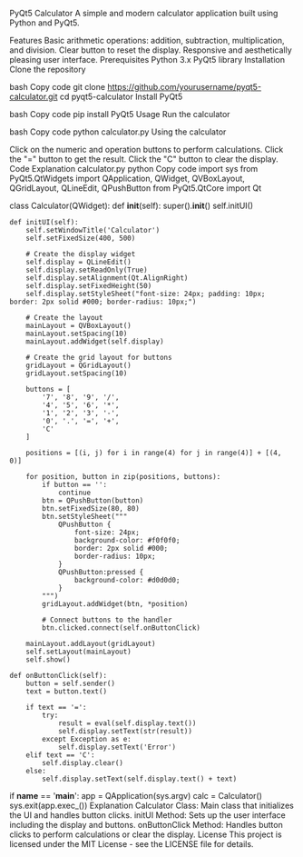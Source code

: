 PyQt5 Calculator
A simple and modern calculator application built using Python and PyQt5.

Features
Basic arithmetic operations: addition, subtraction, multiplication, and division.
Clear button to reset the display.
Responsive and aesthetically pleasing user interface.
Prerequisites
Python 3.x
PyQt5 library
Installation
Clone the repository

bash
Copy code
git clone https://github.com/yourusername/pyqt5-calculator.git
cd pyqt5-calculator
Install PyQt5

bash
Copy code
pip install PyQt5
Usage
Run the calculator

bash
Copy code
python calculator.py
Using the calculator

Click on the numeric and operation buttons to perform calculations.
Click the "=" button to get the result.
Click the "C" button to clear the display.
Code Explanation
calculator.py
python
Copy code
import sys
from PyQt5.QtWidgets import QApplication, QWidget, QVBoxLayout, QGridLayout, QLineEdit, QPushButton
from PyQt5.QtCore import Qt

class Calculator(QWidget):
    def __init__(self):
        super().__init__()
        self.initUI()

    def initUI(self):
        self.setWindowTitle('Calculator')
        self.setFixedSize(400, 500)

        # Create the display widget
        self.display = QLineEdit()
        self.display.setReadOnly(True)
        self.display.setAlignment(Qt.AlignRight)
        self.display.setFixedHeight(50)
        self.display.setStyleSheet("font-size: 24px; padding: 10px; border: 2px solid #000; border-radius: 10px;")

        # Create the layout
        mainLayout = QVBoxLayout()
        mainLayout.setSpacing(10)
        mainLayout.addWidget(self.display)

        # Create the grid layout for buttons
        gridLayout = QGridLayout()
        gridLayout.setSpacing(10)

        buttons = [
            '7', '8', '9', '/', 
            '4', '5', '6', '*', 
            '1', '2', '3', '-', 
            '0', '.', '=', '+',
            'C'
        ]

        positions = [(i, j) for i in range(4) for j in range(4)] + [(4, 0)]
        
        for position, button in zip(positions, buttons):
            if button == '':
                continue
            btn = QPushButton(button)
            btn.setFixedSize(80, 80)
            btn.setStyleSheet("""
                QPushButton {
                    font-size: 24px; 
                    background-color: #f0f0f0; 
                    border: 2px solid #000; 
                    border-radius: 10px;
                }
                QPushButton:pressed {
                    background-color: #d0d0d0;
                }
            """)
            gridLayout.addWidget(btn, *position)

            # Connect buttons to the handler
            btn.clicked.connect(self.onButtonClick)

        mainLayout.addLayout(gridLayout)
        self.setLayout(mainLayout)
        self.show()

    def onButtonClick(self):
        button = self.sender()
        text = button.text()

        if text == '=':
            try:
                result = eval(self.display.text())
                self.display.setText(str(result))
            except Exception as e:
                self.display.setText('Error')
        elif text == 'C':
            self.display.clear()
        else:
            self.display.setText(self.display.text() + text)

if __name__ == '__main__':
    app = QApplication(sys.argv)
    calc = Calculator()
    sys.exit(app.exec_())
Explanation
Calculator Class: Main class that initializes the UI and handles button clicks.
initUI Method: Sets up the user interface including the display and buttons.
onButtonClick Method: Handles button clicks to perform calculations or clear the display.
License
This project is licensed under the MIT License - see the LICENSE file for details.

